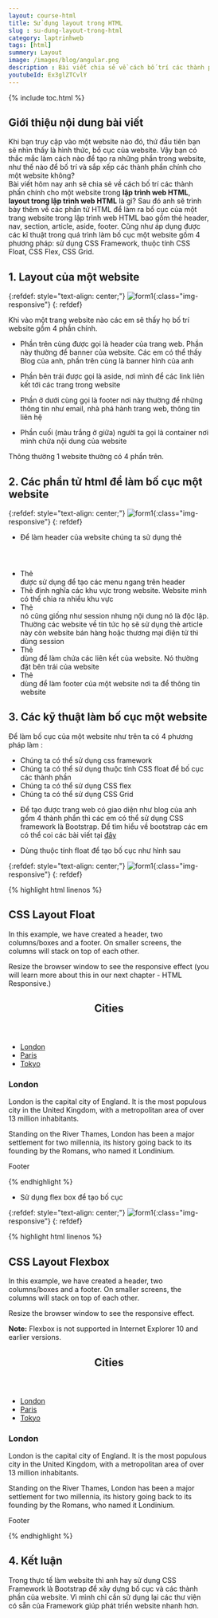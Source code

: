 ```yaml
---
layout: course-html
title: Sử dụng layout trong HTML
slug : su-dung-layout-trong-html
category: laptrinhweb
tags: [html]
summery: Layout
image: /images/blog/angular.png
description : Bài viết chia sẻ về cách bố trí các thành phấn chính cho một website trong lập trình web HTML, giúp hiểu được layout trong lập trình web HTML là gì? Sau đó anh sẽ trình bày thêm về các phần tử HTML để làm ra bố cục của một trang website trong lập trình web HTML bao gồm thẻ header, nav, section, article, aside, footer. Cũng như áp dụng được các kĩ thuật trong quá trình làm bố cục một website gồm 4 phương pháp là sử dụng CSS Framework, thuộc tính CSS Float, CSS Flex, CSS Grid.
youtubeId: Ex3glZTCvlY
---
```


{% include toc.html %}

## **Giới thiệu nội dung bài viết**

Khi bạn truy cập vào một website nào đó, thứ đầu tiên bạn sẽ nhìn thấy là hình thức, bố cục của website. Vậy bạn có thắc mắc làm cách nào để tạo ra những phần trong website, như thế nào để bố trí và sắp xếp các thành phần chính cho một website không?
<br>
Bài viết hôm nay anh sẽ chia sẻ về cách bố trí các thành phấn chính cho một website trong <b>lập trình web HTML</b>, <b>layout trong lập trình web HTML</b> là gì? Sau đó anh sẽ trình bày thêm về các phần tử HTML để làm ra bố cục của một trang website trong lập trình web HTML bao gồm thẻ header, nav, section, article, aside, footer. Cũng như áp dụng được các kĩ thuật trong quá trình làm bố cục một website gồm 4 phương pháp: sử dụng CSS Framework, thuộc tính CSS Float, CSS Flex, CSS Grid.


## **1. Layout của một website**

{:refdef: style="text-align: center;"}
![form1](/images/post/html/layout.png){:class="img-responsive"}
{: refdef}

Khi vào một trang website nào các em sẽ thấy họ bố trí website gồm 4 phần chính. 

- Phần trên cùng được gọi là header của trang web. Phần này thường để banner của website. Các em có thể thấy Blog của anh, phần trên cùng là banner hình của anh

- Phần bên trái được gọi là aside, nơi mình để các link liên kết tới các trang trong website

- Phần ở dưới cùng gọi là footer nơi này thường để những thông tin như email, nhà phá hành trang web, thông tin liên hệ

- Phần cuối (màu trắng ở giữa) người ta gọi là container nơi mình chứa nội dung của website 

Thông thường 1 website thường có 4 phần trên.

## **2. Các phần tử html để làm bố cục một website**

{:refdef: style="text-align: center;"}
![form1](/images/post/html/layout1.png){:class="img-responsive"}
{: refdef}

- Để làm header của website chúng ta sử dụng thẻ <header> 
- Thẻ <nav> được sử dụng để tạo các menu ngang trên header
- Thẻ <session> định nghĩa các khu vực trong website. Website mình có thể chia ra nhiều khu vực
- Thẻ <article> nó cũng giống như session nhưng nội dung nó là độc lập. Thường các website về tin tức họ sẽ sử dụng thẻ article này còn website bán hàng hoặc thương mại điện tử thì dùng session
- Thẻ <aside> dùng để làm chứa các liên kết của website. Nó thường đặt bên trái của website 
- Thẻ <footer> dùng để làm footer của một website nơi ta để thông tin website

## **3. Các kỹ thuật làm bố cục một website**

Để làm bố cục của một website như trên ta có 4 phương pháp làm :
+ Chúng ta có thể sử dụng css framework
+ Chúng ta có thể sử dụng thuộc tính CSS float để bố cục các thành phần
+ Chúng ta có thể sử dụng CSS flex
+ Chúng ta có thể sử dụng CSS Grid


- Để tạo được trang web có giao diện như blog của anh gồm 4 thành phần thì các em có thể sử dụng CSS framework là Bootstrap. Để tìm hiểu về bootstrap các em có thể coi các bài viết tại [đây](https://levunguyen.com/hoc-lap-trinh-bootstrap/)


- Dùng thuộc tính float để tạo bố cục như hình sau

{:refdef: style="text-align: center;"}
![form1](/images/post/html/layout.png){:class="img-responsive"}
{: refdef}

{% highlight html linenos %}
<!DOCTYPE html>
<html lang="en">
<head>
<title>CSS Template</title>
<meta charset="utf-8">
<meta name="viewport" content="width=device-width, initial-scale=1">
<style>
* {
  box-sizing: border-box;
}

body {
  font-family: Arial, Helvetica, sans-serif;
}

/* Style the header */
header {
  background-color: #666;
  padding: 30px;
  text-align: center;
  font-size: 35px;
  color: white;
}

/* Create two columns/boxes that floats next to each other */
nav {
  float: left;
  width: 30%;
  height: 300px; /* only for demonstration, should be removed */
  background: #ccc;
  padding: 20px;
}

/* Style the list inside the menu */
nav ul {
  list-style-type: none;
  padding: 0;
}

article {
  float: left;
  padding: 20px;
  width: 70%;
  background-color: #f1f1f1;
  height: 300px; /* only for demonstration, should be removed */
}

/* Clear floats after the columns */
section:after {
  content: "";
  display: table;
  clear: both;
}

/* Style the footer */
footer {
  background-color: #777;
  padding: 10px;
  text-align: center;
  color: white;
}

/* Responsive layout - makes the two columns/boxes stack on top of each other instead of next to each other, on small screens */
@media (max-width: 600px) {
  nav, article {
    width: 100%;
    height: auto;
  }
}
</style>
</head>
<body>

<h2>CSS Layout Float</h2>
<p>In this example, we have created a header, two columns/boxes and a footer. On smaller screens, the columns will stack on top of each other.</p>
<p>Resize the browser window to see the responsive effect (you will learn more about this in our next chapter - HTML Responsive.)</p>

<header>
  <h2>Cities</h2>
</header>

<section>
  <nav>
    <ul>
      <li><a href="#">London</a></li>
      <li><a href="#">Paris</a></li>
      <li><a href="#">Tokyo</a></li>
    </ul>
  </nav>
  
  <article>
    <h1>London</h1>
    <p>London is the capital city of England. It is the most populous city in the  United Kingdom, with a metropolitan area of over 13 million inhabitants.</p>
    <p>Standing on the River Thames, London has been a major settlement for two millennia, its history going back to its founding by the Romans, who named it Londinium.</p>
  </article>
</section>

<footer>
  <p>Footer</p>
</footer>

</body>
</html>

{% endhighlight %} 

- Sử dụng flex box để tạo bố cục

{:refdef: style="text-align: center;"}
![form1](/images/post/html/layout.png){:class="img-responsive"}
{: refdef}

{% highlight html linenos %}

<!DOCTYPE html>
<html lang="en">
<head>
<title>CSS Template</title>
<meta charset="utf-8">
<meta name="viewport" content="width=device-width, initial-scale=1">
<style>
* {
  box-sizing: border-box;
}

body {
  font-family: Arial, Helvetica, sans-serif;
}

/* Style the header */
header {
  background-color: #666;
  padding: 30px;
  text-align: center;
  font-size: 35px;
  color: white;
}

/* Container for flexboxes */
section {
  display: -webkit-flex;
  display: flex;
}

/* Style the navigation menu */
nav {
  -webkit-flex: 1;
  -ms-flex: 1;
  flex: 1;
  background: #ccc;
  padding: 20px;
}

/* Style the list inside the menu */
nav ul {
  list-style-type: none;
  padding: 0;
}

/* Style the content */
article {
  -webkit-flex: 3;
  -ms-flex: 3;
  flex: 3;
  background-color: #f1f1f1;
  padding: 10px;
}

/* Style the footer */
footer {
  background-color: #777;
  padding: 10px;
  text-align: center;
  color: white;
}

/* Responsive layout - makes the menu and the content (inside the section) sit on top of each other instead of next to each other */
@media (max-width: 600px) {
  section {
    -webkit-flex-direction: column;
    flex-direction: column;
  }
}
</style>
</head>
<body>

<h2>CSS Layout Flexbox</h2>
<p>In this example, we have created a header, two columns/boxes and a footer. On smaller screens, the columns will stack on top of each other.</p>
<p>Resize the browser window to see the responsive effect.</p>
<p><strong>Note:</strong> Flexbox is not supported in Internet Explorer 10 and earlier versions.</p>

<header>
  <h2>Cities</h2>
</header>

<section>
  <nav>
    <ul>
      <li><a href="#">London</a></li>
      <li><a href="#">Paris</a></li>
      <li><a href="#">Tokyo</a></li>
    </ul>
  </nav>
  
  <article>
    <h1>London</h1>
    <p>London is the capital city of England. It is the most populous city in the  United Kingdom, with a metropolitan area of over 13 million inhabitants.</p>
    <p>Standing on the River Thames, London has been a major settlement for two millennia, its history going back to its founding by the Romans, who named it Londinium.</p>
  </article>
</section>

<footer>
  <p>Footer</p>
</footer>

</body>
</html>

{% endhighlight %} 


## **4. Kết luận**

Trong thực tế làm website thì anh hay sử dụng CSS Framework là Bootstrap để xây dựng bố cục và các thành phần của website. Vì mình chỉ cần sử dụng lại các thư viện có sẵn của Framework giúp phát triển website nhanh hơn.







